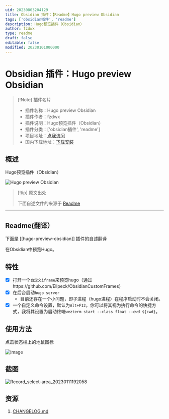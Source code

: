 ```yaml
---
uid: 20230803204129
title: Obsidian 插件：【Readme】Hugo preview Obsidian
tags: ['obsidian插件', 'readme']
description: Hugo预览插件（Obsidian）
author: fzdwx
type: readme
draft: false
editable: false
modified: 20230101000000
---
```


# Obsidian 插件：Hugo preview Obsidian

> [!Note] 插件名片
> - 插件名称：Hugo preview Obsidian
> - 插件作者：fzdwx
> - 插件说明：Hugo预览插件（Obsidian）
> - 插件分类：['obsidian插件', 'readme']
> - 项目地址：[点我访问](https://github.com/fzdwx/hugo-preview-obsidian)
> - 国内下载地址：[下载安装](https://pkmer.cn/products/plugin/pluginMarket/?hugo-preview-obsidian)

## 概述

Hugo预览插件（Obsidian）

![Hugo preview Obsidian](https://cdn.pkmer.cn/covers/hugo-preview-obsidian.png!pkmer)

> [!tip] 原文出处
> 
>下面自述文件的来源于 [Readme](https://ghproxy.net/https://raw.githubusercontent.com/fzdwx/hugo-preview-obsidian/main/README.md)
> 

---

## Readme(翻译）

下面是 [[hugo-preview-obsidian]] 插件的自述翻译


在Obsidian中预览Hugo。

## 特性

- [x] 打开一个`自定义iframe`来预览hugo（通过https://github.com/Ellpeck/ObsidianCustomFrames）
- [x] 在后台启动`hugo server`
	- 目前还存在一个小问题，即子进程（hugo进程）在程序启动时不会关闭。
- [x] 一个自定义命令设置，默认为`Alt+F12`，你可以将其视为执行命令的快捷方式，我将其设置为启动终端`wezterm start --class float --cwd ${cwd}`。

## 使用方法

点击状态栏上的地鼠图标

![image](https://user-images.githubusercontent.com/65269574/211792531-e10b9d69-f109-4f75-aff6-1a8c132f8b40.png)

## 截图

![Record_select-area_20230111192058](https://user-images.githubusercontent.com/65269574/211794013-eab76237-433d-4b9f-bc22-0bb0e4c1fe28.gif)

## 资源

1. [CHANGELOG.md](CHANGELOG.md)



